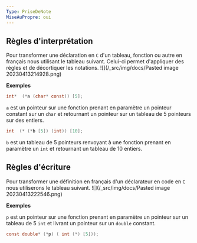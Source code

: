 ```yaml
---
Type: PriseDeNote
MiseAuPropre: oui
---
```


## Règles d'interprétation
Pour transformer une déclaration en `C` d'un tableau, fonction ou autre en français nous utilisant le tableau suivant. Celui-ci permet d'appliquer des règles et de décortiquer les notations.
![](/_src/img/docs/Pasted image 20230413214928.png)

**Exemples**

```c
int*  (*a (char* const)) [5];
```
`a` est un pointeur sur une fonction prenant en paramètre un pointeur constant sur un `char` et retournant un pointeur sur un tableau de 5 pointeurs sur des entiers.

```c
int  (* (*b [5]) (int)) [10];
```
`b` est un tableau de 5 pointeurs renvoyant à une fonction prenant en paramètre un `int` et retournant un tableau de 10 entiers.

## Règles d'écriture
Pour transformer une définition en français d'un déclarateur en code en `C` nous utiliserons le tableau suivant.
![](/_src/img/docs/Pasted image 20230413222546.png)

**Exemples**

`p` est un pointeur sur une fonction prenant en paramètre un pointeur sur un tableau de 5 `int` et livrant un pointeur sur un `double` constant.
```c
const double* (*p) ( int (*) [5]));
```
